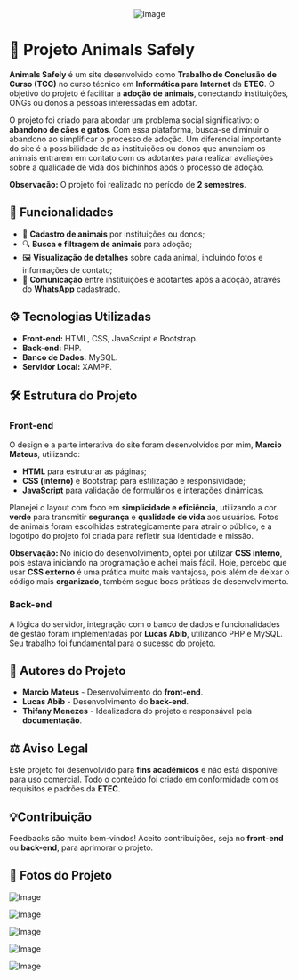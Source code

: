 <div align="center">
  <img src="https://github.com/user-attachments/assets/2ecf59f1-2e78-4bc1-9911-85b33d9696c4" alt="Image">
</div>


# 🐾 Projeto Animals Safely

**Animals Safely** é um site desenvolvido como **Trabalho de Conclusão de Curso (TCC)** no curso técnico em **Informática para Internet** da **ETEC**. O objetivo do projeto é facilitar a **adoção de animais**, conectando instituições, ONGs ou donos a pessoas interessadas em adotar.

O projeto foi criado para abordar um problema social significativo: o **abandono de cães e gatos**. Com essa plataforma, busca-se diminuir o abandono ao simplificar o processo de adoção. Um diferencial importante do site é a possibilidade de as instituições ou donos que anunciam os animais entrarem em contato com os adotantes para realizar avaliações sobre a qualidade de vida dos bichinhos após o processo de adoção.

**Observação:** O projeto foi realizado no período de **2 semestres**.

## 🚀 Funcionalidades 

- 🐶 **Cadastro de animais** por instituições ou donos;
- 🔍 **Busca e filtragem de animais** para adoção;
- 🖼️ **Visualização de detalhes** sobre cada animal, incluindo fotos e informações de contato;
- 📱 **Comunicação** entre instituições e adotantes após a adoção, através do **WhatsApp** cadastrado.

## ⚙️ Tecnologias Utilizadas 

- **Front-end:** HTML, CSS, JavaScript e Bootstrap.
- **Back-end:** PHP.
- **Banco de Dados:** MySQL.
- **Servidor Local:** XAMPP.

## 🛠️ Estrutura do Projeto

### Front-end
O design e a parte interativa do site foram desenvolvidos por mim, **Marcio Mateus**, utilizando:
- **HTML** para estruturar as páginas;
- **CSS (interno)** e Bootstrap para estilização e responsividade;
- **JavaScript** para validação de formulários e interações dinâmicas.

Planejei o layout com foco em **simplicidade e eficiência**, utilizando a cor **verde** para transmitir **segurança** e **qualidade de vida** aos usuários. Fotos de animais foram escolhidas estrategicamente para atrair o público, e a logotipo do projeto foi criada para refletir sua identidade e missão.

**Observação:** No início do desenvolvimento, optei por utilizar **CSS interno**, pois estava iniciando na programação e achei mais fácil. Hoje, percebo que usar **CSS externo** é uma prática muito mais vantajosa, pois além de deixar o código mais **organizado**, também segue boas práticas de desenvolvimento.


### Back-end
A lógica do servidor, integração com o banco de dados e funcionalidades de gestão foram implementadas por **Lucas Abib**, utilizando PHP e MySQL. Seu trabalho foi fundamental para o sucesso do projeto.

## 👥 Autores do Projeto 

- **Marcio Mateus** - Desenvolvimento do **front-end**.
- **Lucas Abib** - Desenvolvimento do **back-end**.
- **Thifany Menezes** - Idealizadora do projeto e responsável pela **documentação**.

## ⚖️ Aviso Legal 

Este projeto foi desenvolvido para **fins acadêmicos** e não está disponível para uso comercial. Todo o conteúdo foi criado em conformidade com os requisitos e padrões da **ETEC**.

## 💡Contribuição

Feedbacks são muito bem-vindos! Aceito contribuições, seja no **front-end** ou **back-end**, para aprimorar o projeto.


## 📸 Fotos do Projeto

![Image](https://github.com/user-attachments/assets/16923e17-8660-4699-a4a3-7919f091647a)

![Image](https://github.com/user-attachments/assets/7ff22b55-a67e-4c0c-a0f9-d0ea6a86e73e)

![Image](https://github.com/user-attachments/assets/1d82fdcd-1fc2-40cd-b519-7326be159aff)

![Image](https://github.com/user-attachments/assets/2e6088c4-02f9-497e-a92a-a4331e04e419)

![Image](https://github.com/user-attachments/assets/b0901d36-7c30-45ee-a317-796556ba45ce)
